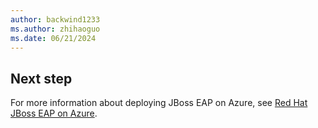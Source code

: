 ```yaml
---
author: backwind1233
ms.author: zhihaoguo
ms.date: 06/21/2024
---
```


## Next step

For more information about deploying JBoss EAP on Azure, see [Red Hat JBoss EAP on Azure](/azure/developer/java/ee/jboss-on-azure?toc=/azure/openshift/toc.json&bc=/azure/openshift/breadcrumb/toc.json).
